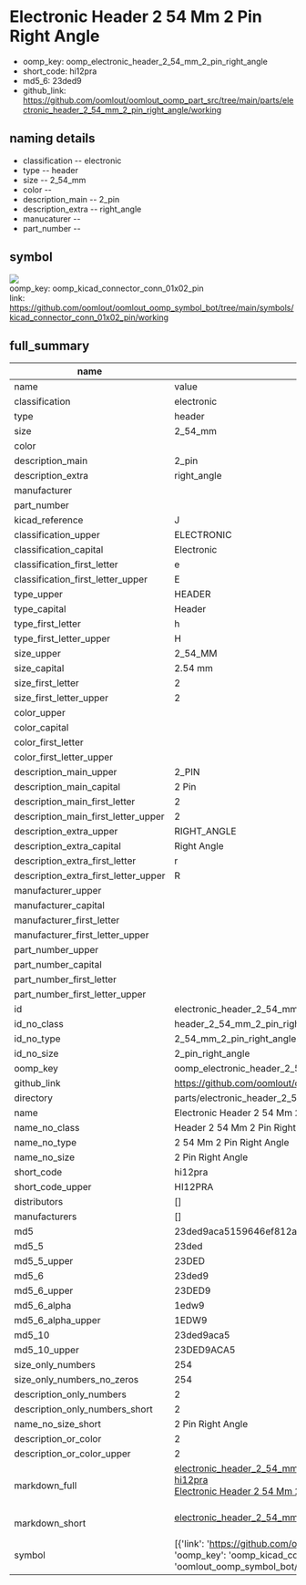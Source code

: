# Electronic Header 2 54 Mm 2 Pin Right Angle

  
* oomp_key: oomp_electronic_header_2_54_mm_2_pin_right_angle 
* short_code: hi12pra
* md5_6: 23ded9  
* github_link: https://github.com/oomlout/oomlout_oomp_part_src/tree/main/parts/electronic_header_2_54_mm_2_pin_right_angle/working  
## naming details
* classification -- electronic
* type -- header
* size -- 2_54_mm
* color -- 
* description_main -- 2_pin
* description_extra -- right_angle
* manucaturer -- 
* part_number -- 



## symbol

![](symbol/{index}/working/working_600.png)  
oomp_key: oomp_kicad_connector_conn_01x02_pin  
link: https://github.com/oomlout/oomlout_oomp_symbol_bot/tree/main/symbols/kicad_connector_conn_01x02_pin/working  


## full_summary
| name | value | 
| --- | --- | 
| name | value | 
| classification | electronic | 
| type | header | 
| size | 2_54_mm | 
| color |  | 
| description_main | 2_pin | 
| description_extra | right_angle | 
| manufacturer |  | 
| part_number |  | 
| kicad_reference | J | 
| classification_upper | ELECTRONIC | 
| classification_capital | Electronic | 
| classification_first_letter | e | 
| classification_first_letter_upper | E | 
| type_upper | HEADER | 
| type_capital | Header | 
| type_first_letter | h | 
| type_first_letter_upper | H | 
| size_upper | 2_54_MM | 
| size_capital | 2.54 mm | 
| size_first_letter | 2 | 
| size_first_letter_upper | 2 | 
| color_upper |  | 
| color_capital |  | 
| color_first_letter |  | 
| color_first_letter_upper |  | 
| description_main_upper | 2_PIN | 
| description_main_capital | 2 Pin | 
| description_main_first_letter | 2 | 
| description_main_first_letter_upper | 2 | 
| description_extra_upper | RIGHT_ANGLE | 
| description_extra_capital | Right Angle | 
| description_extra_first_letter | r | 
| description_extra_first_letter_upper | R | 
| manufacturer_upper |  | 
| manufacturer_capital |  | 
| manufacturer_first_letter |  | 
| manufacturer_first_letter_upper |  | 
| part_number_upper |  | 
| part_number_capital |  | 
| part_number_first_letter |  | 
| part_number_first_letter_upper |  | 
| id | electronic_header_2_54_mm_2_pin_right_angle | 
| id_no_class | header_2_54_mm_2_pin_right_angle | 
| id_no_type | 2_54_mm_2_pin_right_angle | 
| id_no_size | 2_pin_right_angle | 
| oomp_key | oomp_electronic_header_2_54_mm_2_pin_right_angle | 
| github_link | https://github.com/oomlout/oomlout_oomp_part_src/tree/main/parts/electronic_header_2_54_mm_2_pin_right_angle/working | 
| directory | parts/electronic_header_2_54_mm_2_pin_right_angle | 
| name | Electronic Header 2 54 Mm 2 Pin Right Angle | 
| name_no_class | Header 2 54 Mm 2 Pin Right Angle | 
| name_no_type | 2 54 Mm 2 Pin Right Angle | 
| name_no_size | 2 Pin Right Angle | 
| short_code | hi12pra | 
| short_code_upper | HI12PRA | 
| distributors | [] | 
| manufacturers | [] | 
| md5 | 23ded9aca5159646ef812a2c7410f60b | 
| md5_5 | 23ded | 
| md5_5_upper | 23DED | 
| md5_6 | 23ded9 | 
| md5_6_upper | 23DED9 | 
| md5_6_alpha | 1edw9 | 
| md5_6_alpha_upper | 1EDW9 | 
| md5_10 | 23ded9aca5 | 
| md5_10_upper | 23DED9ACA5 | 
| size_only_numbers | 254 | 
| size_only_numbers_no_zeros | 254 | 
| description_only_numbers | 2 | 
| description_only_numbers_short | 2 | 
| name_no_size_short | 2 Pin Right Angle | 
| description_or_color | 2 | 
| description_or_color_upper | 2 | 
| markdown_full | [electronic_header_2_54_mm_2_pin_right_angle](https://github.com/oomlout/oomlout_oomp_part_src/tree/main/parts/electronic_header_2_54_mm_2_pin_right_angle/working)<br>[hi12pra](https://github.com/oomlout/oomlout_oomp_part_src/tree/main/parts/electronic_header_2_54_mm_2_pin_right_angle/working)<br>[Electronic Header 2 54 Mm 2 Pin Right Angle](https://github.com/oomlout/oomlout_oomp_part_src/tree/main/parts/electronic_header_2_54_mm_2_pin_right_angle/working)<br><br> | 
| markdown_short | [electronic_header_2_54_mm_2_pin_right_angle](https://github.com/oomlout/oomlout_oomp_part_src/tree/main/parts/electronic_header_2_54_mm_2_pin_right_angle/working)<br><br> | 
| symbol | [{'link': 'https://github.com/oomlout/oomlout_oomp_symbol_bot/tree/main/symbols/kicad_connector_conn_01x02_pin', 'oomp_key': 'oomp_kicad_connector_conn_01x02_pin', 'directory': 'oomlout_oomp_symbol_bot/symbols/kicad_connector_conn_01x02_pin//working/working.kicad_sym', 'index': 0}] | 
